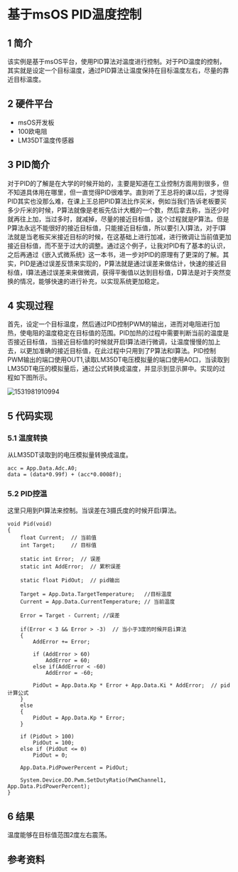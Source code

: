 # 基于msOS PID温度控制

## 1 简介

该实例是基于msOS平台，使用PID算法对温度进行控制。对于PID温度的控制，其实就是设定一个目标温度，通过PID算法让温度保持在目标温度左右，尽量的靠近目标温度。

## 2 硬件平台

- msOS开发板
- 100欧电阻
- LM35DT温度传感器

## 3 PID简介

对于PID的了解是在大学的时候开始的，主要是知道在工业控制方面用到很多，但不知道具体用在哪里，但一直觉得PID很难学。直到听了王总将的课以后，才觉得PID其实也没那么难，在课上王总把PID算法比作买米，例如当我们告诉老板要买多少斤米的时候，P算法就像是老板先估计大概的一个数，然后拿去称，当还少时就再往上加，当过多时，就减掉，尽量的接近目标值，这个过程就是P算法。但是P算法永远不能很好的接近目标值，只能接近目标值，所以要引入I算法，对于I算法就是当老板买米接近目标的时候，在这基础上进行加减，进行微调让当前值更加接近目标值，而不至于过大的调整。通过这个例子，让我对PID有了基本的认识，之后再通过《嵌入式微系统》这一本书，进一步对PID的原理有了更深的了解。其实，PID是通过误差反馈来实现的，P算法就是通过误差来做估计，快速的接近目标值，I算法通过误差来来做微调，获得平衡值以达到目标值，D算法是对于突然变换的情况，能够快速的进行补充，以实现系统更加稳定。

## 4 实现过程

首先，设定一个目标温度，然后通过PID控制PWM的输出，进而对电阻进行加热，使电阻的温度稳定在目标值的范围。PID加热的过程中需要判断当前的温度是否接近目标值，当接近目标值的时候就开启I算法进行微调，让温度慢慢的加上去，以更加准确的接近目标值，在此过程中只用到了P算法和I算法。PID控制PWM输出的端口使用OUT1,读取LM35DT电压模拟量的端口使用A0口，当读取到LM35DT电压的模拟量后，通过公式转换成温度，并显示到显示屏中。实现的过程如下图所示。

![1531981910994](C:\Users\JH\Desktop\RD总结\assets\1531981910994.png)

## 5 代码实现

### 5.1 温度转换

从LM35DT读取到的电压模拟量转换成温度。

```
acc = App.Data.Adc.A0;
data = (data*0.99f) + (acc*0.0008f);
```

### 5.2 PID控温

这里只用到PI算法来控制。当误差在3摄氏度的时候开启I算法。

```
void Pid(void)
{
	float Current;  // 当前值
    int Target;     // 目标值
    
	static int Error;  // 误差
	static int AddError;  // 累积误差
	
    static float PidOut;  // pid输出
	
    Target = App.Data.TargetTemperature;   //目标温度
    Current = App.Data.CurrentTemperature; // 当前温度

	Error = Target - Current; //误差

    if(Error < 3 && Error > -3)  // 当小于3度的时候开启i算法
    {
        AddError += Error;
        
        if (AddError > 60) 
            AddError = 60;
        else if(AddError < -60) 
            AddError = -60;
        
        PidOut = App.Data.Kp * Error + App.Data.Ki * AddError;  // pid计算公式
    }
    else
    {
        PidOut = App.Data.Kp * Error;
    }
        
	if (PidOut > 100)  
		PidOut = 100;
	else if (PidOut <= 0)   
		PidOut = 0;
	
	App.Data.PidPowerPercent = PidOut;
	
	System.Device.DO.Pwm.SetDutyRatio(PwmChannel1, App.Data.PidPowerPercent);
}
```

## 6 结果

温度能够在目标值范围2度左右震荡。

## 参考资料

